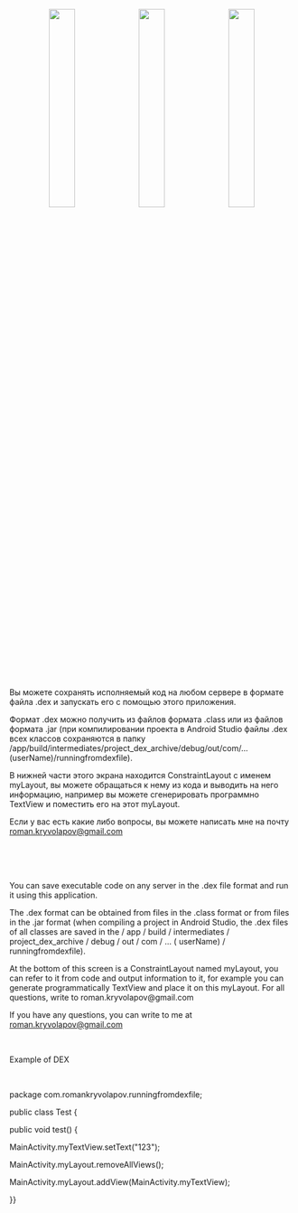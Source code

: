 

<br>
<div align="center">
<img src="https://raw.githubusercontent.com/RomanKryvolapov/Java-and-Android/master/RunningfromDEXfile%20-%202020%20-%20Android/Screenshot_1.png" width="30%" />&nbsp;&nbsp;<img src="https://raw.githubusercontent.com/RomanKryvolapov/Java-and-Android/master/RunningfromDEXfile%20-%202020%20-%20Android/Screenshot_2.png" width="30%" />&nbsp;&nbsp;<img src="https://raw.githubusercontent.com/RomanKryvolapov/Java-and-Android/master/RunningfromDEXfile%20-%202020%20-%20Android/Screenshot_3.png" width="30%" />
</div>
<br>

<p>Вы можете сохранять исполняемый код на любом сервере в формате файла .dex и запускать его с помощью этого приложения. </p>
<p>Формат .dex  можно получить из файлов формата .class или из файлов формата .jar (при компилировании проекта в Android Studio файлы .dex всех классов сохраняются в папку /app/build/intermediates/project_dex_archive/debug/out/com/...(userName)/runningfromdexfile). </p>
<p>В нижней части этого экрана находится ConstraintLayout с именем myLayout, вы можете обращаться к нему из кода и выводить на него информацию, например вы можете сгенерировать программно TextView и поместить его на этот myLayout. </p>
<p>Если у вас есть какие либо вопросы, вы можете написать мне на почту <a href="mailto:roman.kryvolapov@gmail.com">roman.kryvolapov@gmail.com</a></p>
<br>
<br>
<br>

<p>You can save executable code on any server in the .dex file format and run it using this application. </p>
<p>The .dex format can be obtained from files in the .class format or from files in the .jar format (when compiling a project in Android Studio, the .dex files of all classes are saved in the / app / build / intermediates / project_dex_archive / debug / out / com / ... ( userName) / runningfromdexfile).</p>
<p>At the bottom of this screen is a ConstraintLayout named myLayout, you can refer to it from code and output information to it, for example you can generate programmatically TextView and place it on this myLayout. For all questions, write to roman.kryvolapov@gmail.com</p>
<p>If you have any questions, you can write to me at <a href="mailto:roman.kryvolapov@gmail.com">roman.kryvolapov@gmail.com</a></p>
<br>

<p>Example of DEX</p><br>
<p>package com.romankryvolapov.runningfromdexfile;</p>
<p>public class Test {</p>
<p>public void test() {</p>
<p>MainActivity.myTextView.setText("123");</p>
<p>MainActivity.myLayout.removeAllViews();</p>
<p>MainActivity.myLayout.addView(MainActivity.myTextView);</p>
<p>}}</p>



